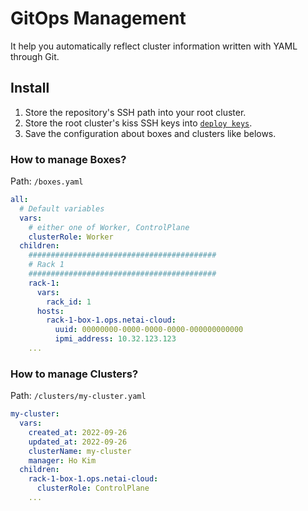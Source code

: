 # GitOps Management

It help you automatically reflect cluster information written with YAML through Git.

## Install

1. Store the repository's SSH path into your root cluster.
1. Store the root cluster's kiss SSH keys into [`deploy keys`](https://docs.github.com/en/developers/overview/managing-deploy-keys#deploy-keys).
1. Save the configuration about boxes and clusters like belows.

### How to manage Boxes?

Path: `/boxes.yaml`

```yaml
all:
  # Default variables
  vars:
    # either one of Worker, ControlPlane
    clusterRole: Worker
  children:
    ##########################################
    # Rack 1
    ##########################################
    rack-1:
      vars:
        rack_id: 1
      hosts:
        rack-1-box-1.ops.netai-cloud:
          uuid: 00000000-0000-0000-0000-000000000000
          ipmi_address: 10.32.123.123
    ...
```

### How to manage Clusters?

Path: `/clusters/my-cluster.yaml`

```yaml
my-cluster:
  vars:
    created_at: 2022-09-26
    updated_at: 2022-09-26
    clusterName: my-cluster
    manager: Ho Kim
  children:
    rack-1-box-1.ops.netai-cloud:
      clusterRole: ControlPlane
    ...
```
